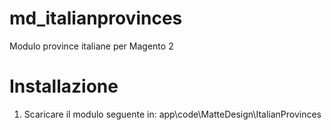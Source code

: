 # md_italianprovinces

Modulo province italiane per Magento 2 

# Installazione
1. Scaricare il modulo seguente in: app\code\MatteDesign\ItalianProvinces
